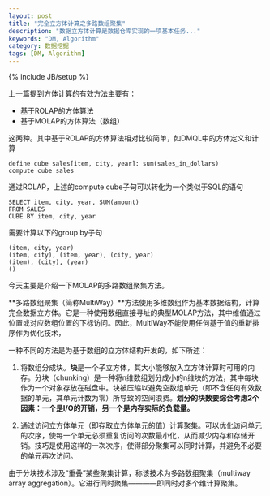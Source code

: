 ```yaml
---
layout: post
title: "完全立方体计算之多路数组聚集"
description: "数据立方体计算是数据仓库实现的一项基本任务..."
keywords: "DM, Algorithm"
category: 数据挖掘
tags: [DM, Algorithm]
---
```

{% include JB/setup %}

上一篇提到方体计算的有效方法主要有：

- 基于ROLAP的方体算法
- 基于MOLAP的方体算法（数组）

这两种。其中基于ROLAP的方体算法相对比较简单，如DMQL中的方体定义和计算

	define cube sales[item, city, year]: sum(sales_in_dollars)
	compute cube sales

通过ROLAP，上述的compute cube子句可以转化为一个类似于SQL的语句
	
	SELECT item, city, year, SUM(amount)
	FROM SALES
	CUBE BY item, city, year 

<!-- more -->

需要计算以下的group by子句

	(item, city, year)
	(item, city), (item, year), (city, year)
	(item), (city), (year)
	()

今天主要是介绍一下MOLAP的多路数组聚集方法。

**多路数组聚集（简称MultiWay）**方法使用多维数组作为基本数据结构，计算完全数据立方体。它是一种使用数组直接寻址的典型MOLAP方法，其中维值通过位置或对应数组位置的下标访问。因此，MultiWay不能使用任何基于值的重新排序作为优化技术，

一种不同的方法是为基于数组的立方体结构开发的，如下所述：

1. 将数组分成块。**块**是一个子立方体，其大小能够放入立方体计算时可用的内存。分块（chunking）是一种将n维数组划分成小的n维块的方法，其中每块作为一个对象存放在磁盘中。块被压缩以避免空数组单元（即不含任何有效数据的单元，其单元计数为零）所导致的空间浪费。**划分的块数要综合考虑2个因素：一个是I/O的开销，另一个是内存实际的负载量。**

2. 通过访问立方体单元（即存取立方体单元的值）计算聚集。可以优化访问单元的次序，使每一个单元必须重复访问的次数最小化，从而减少内存和存储开销。技巧是使用这样的一次次序，使得部分聚集可以同时计算，并避免不必要的单元再次访问。

由于分块技术涉及“重叠”某些聚集计算，称该技术为多路数组聚集（multiway array aggregation）。它进行同时聚集————即同时对多个维计算聚集。




